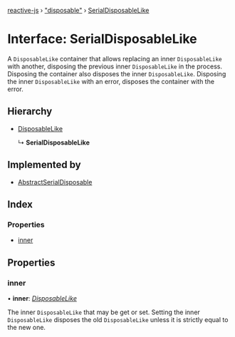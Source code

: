 [reactive-js](../README.md) › ["disposable"](../modules/_disposable_.md) › [SerialDisposableLike](_disposable_.serialdisposablelike.md)

# Interface: SerialDisposableLike

A `DisposableLike` container that allows replacing an inner `DisposableLike` with another,
disposing the previous inner `DisposableLike` in the process. Disposing the
container also disposes the inner `DisposableLike`. Disposing the inner `DisposableLike`
with an error, disposes the container with the error.

## Hierarchy

* [DisposableLike](_disposable_.disposablelike.md)

  ↳ **SerialDisposableLike**

## Implemented by

* [AbstractSerialDisposable](../classes/_disposable_.abstractserialdisposable.md)

## Index

### Properties

* [inner](_disposable_.serialdisposablelike.md#inner)

## Properties

###  inner

• **inner**: *[DisposableLike](_disposable_.disposablelike.md)*

 The inner `DisposableLike` that may be get or set. Setting the inner
 `DisposableLike` disposes the old `DisposableLike` unless it is strictly equal
 to the new one.
